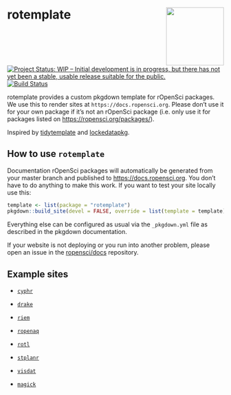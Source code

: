 
<!-- README.md is generated from README.Rmd. Please edit that file -->

# rotemplate <a href='https://ropensci.github.io/rotemplate'><img src='man/figures/logo.png' align="right" height="134.5" /></a>

<!-- badges: start -->

[![Project Status: WIP – Initial development is in progress, but there
has not yet been a stable, usable release suitable for the
public.](https://www.repostatus.org/badges/latest/wip.svg)](https://www.repostatus.org/#wip)
[![Build
Status](https://travis-ci.org/ropensci/rotemplate.svg?branch=master)](https://travis-ci.org/ropensci/rotemplate)
<!-- badges: end -->

rotemplate provides a custom pkgdown template for rOpenSci packages. We
use this to render sites at `https://docs.ropensci.org`. Please don’t
use it for your own package if it’s not an rOpenSci package (i.e. only
use it for packages listed on <https://ropensci.org/packages/>).

Inspired by [tidytemplate](https://github.com/tidyverse/tidytemplate/)
and [lockedatapkg](https://github.com/lockedatapublished/lockedatapkg).

## How to use `rotemplate`

Documentation rOpenSci packages will automatically be generated from
your master branch and published to <https://docs.ropensci.org>. You
don’t have to do anything to make this work. If you want to test your
site locally use this:

``` r
template <- list(package = "rotemplate")
pkgdown::build_site(devel = FALSE, override = list(template = template))
```

Everything else can be configured as usual via the `_pkgdown.yml` file
as described in the pkgdown documentation.

If your website is not deploying or you run into another problem, please
open an issue in the [ropensci/docs](https://github.com/ropensci/docs)
repository.

## Example sites

  - [`cyphr`](https://docs.ropensci.org/cyphr/)

  - [`drake`](https://docs.ropensci.org/drake/)

  - [`riem`](https://docs.ropensci.org/riem/)

  - [`ropenaq`](https://docs.ropensci.org/ropenaq/)

  - [`rotl`](https://docs.ropensci.org/rotl/)

  - [`stplanr`](https://docs.ropensci.org/stplanr/)

  - [`visdat`](http://visdat.njtierney.com/)

  - [`magick`](https://docs.ropensci.org/magick/)
